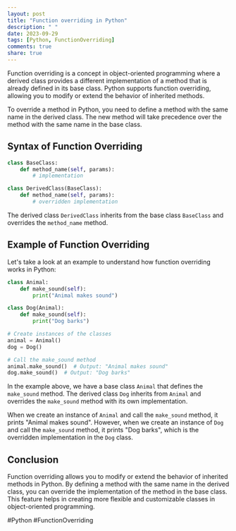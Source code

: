 ```yaml
---
layout: post
title: "Function overriding in Python"
description: " "
date: 2023-09-29
tags: [Python, FunctionOverriding]
comments: true
share: true
---
```


Function overriding is a concept in object-oriented programming where a derived class provides a different implementation of a method that is already defined in its base class. Python supports function overriding, allowing you to modify or extend the behavior of inherited methods.

To override a method in Python, you need to define a method with the same name in the derived class. The new method will take precedence over the method with the same name in the base class.

## Syntax of Function Overriding

```python
class BaseClass:
    def method_name(self, params):
        # implementation

class DerivedClass(BaseClass):
    def method_name(self, params):
        # overridden implementation
```

The derived class `DerivedClass` inherits from the base class `BaseClass` and overrides the `method_name` method.

## Example of Function Overriding

Let's take a look at an example to understand how function overriding works in Python:

```python
class Animal:
    def make_sound(self):
        print("Animal makes sound")

class Dog(Animal):
    def make_sound(self):
        print("Dog barks")

# Create instances of the classes
animal = Animal()
dog = Dog()

# Call the make_sound method
animal.make_sound()  # Output: "Animal makes sound"
dog.make_sound()  # Output: "Dog barks"
```

In the example above, we have a base class `Animal` that defines the `make_sound` method. The derived class `Dog` inherits from `Animal` and overrides the `make_sound` method with its own implementation.

When we create an instance of `Animal` and call the `make_sound` method, it prints "Animal makes sound". However, when we create an instance of `Dog` and call the `make_sound` method, it prints "Dog barks", which is the overridden implementation in the `Dog` class.

## Conclusion

Function overriding allows you to modify or extend the behavior of inherited methods in Python. By defining a method with the same name in the derived class, you can override the implementation of the method in the base class. This feature helps in creating more flexible and customizable classes in object-oriented programming.

#Python #FunctionOverriding